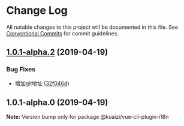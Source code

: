 # Change Log

All notable changes to this project will be documented in this file.
See [Conventional Commits](https://conventionalcommits.org) for commit guidelines.

## [1.0.1-alpha.2](https://github.com/Kuaizi-co/i18n/compare/v1.0.1-alpha.1...v1.0.1-alpha.2) (2019-04-19)


### Bug Fixes

* 增加git地址 ([32f046d](https://github.com/Kuaizi-co/i18n/commit/32f046d))





## 1.0.1-alpha.0 (2019-04-19)

**Note:** Version bump only for package @kuaizi/vue-cli-plugin-i18n

